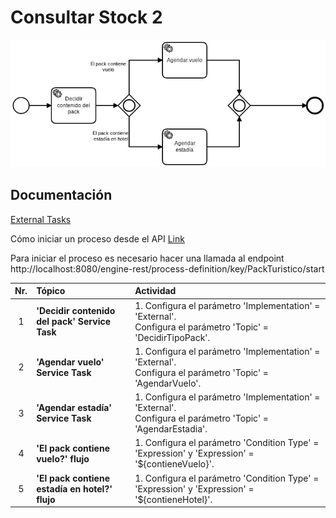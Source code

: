 # Consultar Stock 2

![BPMN Diagram](process.png)

## Documentación

[External Tasks](https://docs.camunda.org/manual/7.9/user-guide/process-engine/external-tasks/)

Cómo iniciar un proceso desde el API [Link](https://docs.camunda.org/manual/7.9/reference/rest/process-definition/post-start-process-instance/)

Para iniciar el proceso es necesario hacer una llamada al endpoint http://localhost:8080/engine-rest/process-definition/key/PackTuristico/start


|   Nr. | Tópico                                        | Actividad                                                                                                                                                                                                                                                                                                                                                                                                                                                                                                                     |
| :---: | :---                                          | :---                                                                                                                                                                                                                                                                                                                                                                                                                                                                                                                          |
|     1 | **'Decidir contenido del pack' Service Task** | 1. Configura el parámetro 'Implementation' = 'External'. <br> Configura el parámetro 'Topic' = 'DecidirTipoPack'. <br>                                                                                                                                                                                                                                                                                                                                                                                                        |
|     2 | **'Agendar vuelo' Service Task** | 1. Configura el parámetro 'Implementation' = 'External'. <br> Configura el parámetro 'Topic' = 'AgendarVuelo'. <br>                                                                                                                                                                                                                                                                                                                                                                                            |
|     3 | **'Agendar estadía' Service Task** | 1. Configura el parámetro 'Implementation' = 'External'. <br> Configura el parámetro 'Topic' = 'AgendarEstadia'. <br>                                                                                                                                                                                                                                                                                                                                                                                         |
|     4 | **'El pack contiene vuelo?' flujo** | 1. Configura el parámetro 'Condition Type' = 'Expression' y 'Expression' = '${contieneVuelo}'.                                                                                                                                                                                                                                                                                                                                                                                                                 |
|     5 | **'El pack contiene estadía en hotel?' flujo** | 1. Configura el parámetro 'Condition Type' = 'Expression' y 'Expression' = '${contieneHotel}'.                                                                                                                                                                                                                                                                                                                                                                                                            |
